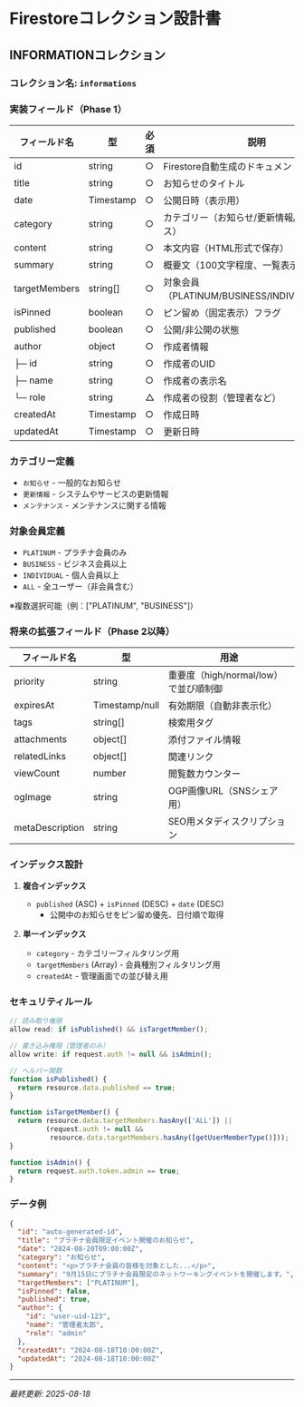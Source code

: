 # Firestoreコレクション設計書

## INFORMATIONコレクション

### コレクション名: `informations`

### 実装フィールド（Phase 1）

| フィールド名 | 型 | 必須 | 説明 |
|------------|---|------|------|
| id | string | ○ | Firestore自動生成のドキュメントID |
| title | string | ○ | お知らせのタイトル |
| date | Timestamp | ○ | 公開日時（表示用） |
| category | string | ○ | カテゴリー（お知らせ/更新情報/メンテナンス） |
| content | string | ○ | 本文内容（HTML形式で保存） |
| summary | string | ○ | 概要文（100文字程度、一覧表示用） |
| targetMembers | string[] | ○ | 対象会員（PLATINUM/BUSINESS/INDIVIDUAL/ALL） |
| isPinned | boolean | ○ | ピン留め（固定表示）フラグ |
| published | boolean | ○ | 公開/非公開の状態 |
| author | object | ○ | 作成者情報 |
| ├─ id | string | ○ | 作成者のUID |
| ├─ name | string | ○ | 作成者の表示名 |
| └─ role | string | △ | 作成者の役割（管理者など） |
| createdAt | Timestamp | ○ | 作成日時 |
| updatedAt | Timestamp | ○ | 更新日時 |

### カテゴリー定義
- `お知らせ` - 一般的なお知らせ
- `更新情報` - システムやサービスの更新情報
- `メンテナンス` - メンテナンスに関する情報

### 対象会員定義
- `PLATINUM` - プラチナ会員のみ
- `BUSINESS` - ビジネス会員以上
- `INDIVIDUAL` - 個人会員以上
- `ALL` - 全ユーザー（非会員含む）

※複数選択可能（例：["PLATINUM", "BUSINESS"]）

### 将来の拡張フィールド（Phase 2以降）

| フィールド名 | 型 | 用途 |
|------------|---|------|
| priority | string | 重要度（high/normal/low）で並び順制御 |
| expiresAt | Timestamp/null | 有効期限（自動非表示化） |
| tags | string[] | 検索用タグ |
| attachments | object[] | 添付ファイル情報 |
| relatedLinks | object[] | 関連リンク |
| viewCount | number | 閲覧数カウンター |
| ogImage | string | OGP画像URL（SNSシェア用） |
| metaDescription | string | SEO用メタディスクリプション |

### インデックス設計

1. **複合インデックス**
   - `published` (ASC) + `isPinned` (DESC) + `date` (DESC)
     - 公開中のお知らせをピン留め優先、日付順で取得
   
2. **単一インデックス**
   - `category` - カテゴリーフィルタリング用
   - `targetMembers` (Array) - 会員種別フィルタリング用
   - `createdAt` - 管理画面での並び替え用

### セキュリティルール

```javascript
// 読み取り権限
allow read: if isPublished() && isTargetMember();

// 書き込み権限（管理者のみ）
allow write: if request.auth != null && isAdmin();

// ヘルパー関数
function isPublished() {
  return resource.data.published == true;
}

function isTargetMember() {
  return resource.data.targetMembers.hasAny(['ALL']) ||
         (request.auth != null && 
          resource.data.targetMembers.hasAny([getUserMemberType()]));
}

function isAdmin() {
  return request.auth.token.admin == true;
}
```

### データ例

```json
{
  "id": "auto-generated-id",
  "title": "プラチナ会員限定イベント開催のお知らせ",
  "date": "2024-08-20T09:00:00Z",
  "category": "お知らせ",
  "content": "<p>プラチナ会員の皆様を対象とした...</p>",
  "summary": "9月15日にプラチナ会員限定のネットワーキングイベントを開催します。",
  "targetMembers": ["PLATINUM"],
  "isPinned": false,
  "published": true,
  "author": {
    "id": "user-uid-123",
    "name": "管理者太郎",
    "role": "admin"
  },
  "createdAt": "2024-08-18T10:00:00Z",
  "updatedAt": "2024-08-18T10:00:00Z"
}
```

---

*最終更新: 2025-08-18*